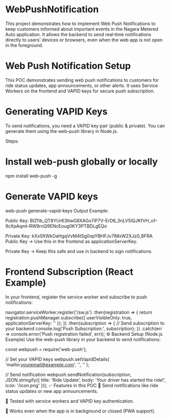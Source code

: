 # WebPushNotification
This project demonstrates how to implement Web Push Notifications to keep customers informed about important events in the Nagara Metered Auto application. It allows the backend to send real‑time notifications directly to users’ devices or browsers, even when the web app is not open in the foreground.

# Web Push Notification Setup
This POC demonstrates sending web push notifications to customers for ride status updates, app announcements, or other alerts.
It uses Service Workers on the frontend and VAPID keys for secure push subscription.

# Generating VAPID Keys
To send notifications, you need a VAPID key pair (public & private).
You can generate them using the web-push library in Node.js.

Steps:

# Install web-push globally or locally
npm install web-push -g

# Generate VAPID keys
web-push generate-vapid-keys
Output Example:

Public Key:
BIZfib_QT8YUr63tIwG8XAGo7iP7V-ErD6_3nLV5lQJKfVH_o1-9cXpAqml-RW9rnQ9ENcEoug0KY3PTBDLgEQo

Private Key:
kXx0XWkOaHgqVvM4tSg0opYBHFJv7lMxW2XJz0_8FRA
Public Key → Use this in the frontend as applicationServerKey.

Private Key → Keep this safe and use in backend to sign notifications.

# Frontend Subscription (React Example)
In your frontend, register the service worker and subscribe to push notifications:

navigator.serviceWorker.register('/sw.js')
  .then(registration => {
    return registration.pushManager.subscribe({
      userVisibleOnly: true,
      applicationServerKey: '<Your Public VAPID Key Here>'
    });
  })
  .then(subscription => {
    // Send subscription to your backend
    console.log('Push Subscription:', subscription);
  })
  .catch(err => console.error('Push registration failed', err));
⚙️ Backend Setup (Node.js Example)
Use the web-push library in your backend to send notifications:

const webpush = require('web-push');

// Set your VAPID keys
webpush.setVapidDetails(
  'mailto:youremail@example.com',
  '<Your Public VAPID Key>',
  '<Your Private VAPID Key>'
);

// Send notification
webpush.sendNotification(subscription, JSON.stringify({
  title: 'Ride Update',
  body: 'Your driver has started the ride!',
  icon: '/icon.png'
}));
✅ Features in this POC
🔔 Send notifications like ride status updates or new app announcements.

📡 Tested with service workers and VAPID key authentication.

📱 Works even when the app is in background or closed (PWA support).
